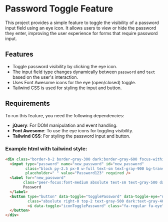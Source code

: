 # Password Toggle Feature

This project provides a simple feature to toggle the visibility of a password input field using an eye icon. It allows users to view or hide the password they enter, improving the user experience for forms that require password input.

## Features
- Toggle password visibility by clicking the eye icon.
- The input field type changes dynamically between `password` and `text` based on the user's interaction.
- Uses Font Awesome icons for the eye (open/closed) toggle.
- Tailwind CSS is used for styling the input and button.

## Requirements
To run this feature, you need the following dependencies:

- **jQuery**: For DOM manipulation and event handling.
- **Font Awesome**: To use the eye icons for toggling visibility.
- **Tailwind CSS**: For styling the password input and button.

### Example html with tailwind style:
```html
<div class="border-b-2 border-gray-300 dark:border-gray-600 focus-within:border-blue-600 transition-colors">
  <input type="password" name="new_password" id="new_password"
         class="block py-2.5 px-0 w-full text-sm text-gray-900 bg-transparent focus:ring-0 border-none focus:outline-none dark:text-white peer"
         placeholder=" " value="Password123" required />
  <label for="new_password"
        class="peer-focus:font-medium absolute text-sm text-gray-500 dark:text-gray-400 duration-300 transform -translate-y-6 scale-75 top-3 -z-10 origin-[0] peer-focus:start-0 rtl:peer-focus:translate-x-1/4 peer-focus:text-blue-600 peer-focus:dark:text-blue-500 peer-placeholder-shown:scale-100 peer-placeholder-shown:translate-y-0 peer-focus:scale-75 peer-focus:-translate-y-6">
        Password
  </label>
  <button type="button" data-toggle="togglePassword" data-toggle-eye="new_password"
          class="absolute right-0 top-2 text-gray-500 dark:text-gray-400">
          <i data-toggle="iconTogglePassword" class="fa-regular fa-eye"></i>
  </button>
</div>

